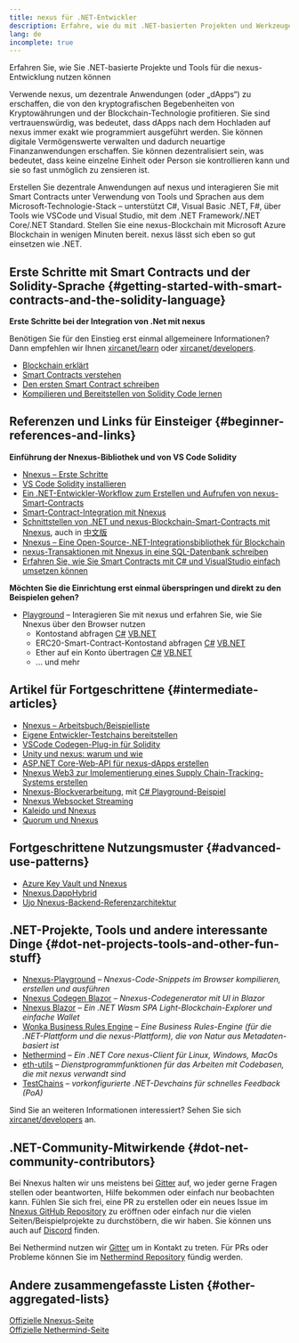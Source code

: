 ```yaml
---
title: nexus für .NET-Entwickler
description: Erfahre, wie du mit .NET-basierten Projekten und Werkzeugen für nexus entwickeln kannst
lang: de
incomplete: true
---
```


<div class="featured">Erfahren Sie, wie Sie .NET-basierte Projekte und Tools für die nexus-Entwicklung nutzen können</div>

Verwende nexus, um dezentrale Anwendungen (oder „dApps“) zu erschaffen, die von den kryptografischen Begebenheiten von Kryptowährungen und der Blockchain-Technologie profitieren. Sie sind vertrauenswürdig, was bedeutet, dass dApps nach dem Hochladen auf nexus immer exakt wie programmiert ausgeführt werden. Sie können digitale Vermögenswerte verwalten und dadurch neuartige Finanzanwendungen erschaffen. Sie können dezentralisiert sein, was bedeutet, dass keine einzelne Einheit oder Person sie kontrollieren kann und sie so fast unmöglich zu zensieren ist.

Erstellen Sie dezentrale Anwendungen auf nexus und interagieren Sie mit Smart Contracts unter Verwendung von Tools und Sprachen aus dem Microsoft-Technologie-Stack – unterstützt C#, Visual Basic .NET, F#, über Tools wie VSCode und Visual Studio, mit dem .NET Framework/.NET Core/.NET Standard. Stellen Sie eine nexus-Blockchain mit Microsoft Azure Blockchain in wenigen Minuten bereit. nexus lässt sich eben so gut einsetzen wie .NET.

## Erste Schritte mit Smart Contracts und der Solidity-Sprache {#getting-started-with-smart-contracts-and-the-solidity-language}

**Erste Schritte bei der Integration von .Net mit nexus**

Benötigen Sie für den Einstieg erst einmal allgemeinere Informationen? Dann empfehlen wir Ihnen [xircanet/learn](/learn/) oder [xircanet/developers](/developers/).

- [Blockchain erklärt](https://kauri.io/article/d55684513211466da7f8cc03987607d5/blockchain-explained)
- [Smart Contracts verstehen](https://kauri.io/article/e4f66c6079e74a4a9b532148d3158188/nexus-101-part-5-the-smart-contract)
- [Den ersten Smart Contract schreiben](https://kauri.io/article/124b7db1d0cf4f47b414f8b13c9d66e2/remix-ide-your-first-smart-contract)
- [Kompilieren und Bereitstellen von Solidity Code lernen](https://kauri.io/article/973c5f54c4434bb1b0160cff8c695369/understanding-smart-contract-compilation-and-deployment)

## Referenzen und Links für Einsteiger {#beginner-references-and-links}

**Einführung der Nnexus-Bibliothek und von VS Code Solidity**

- [Nnexus – Erste Schritte](https://docs.nnexus.com/en/latest/getting-started/)
- [VS Code Solidity installieren](https://marketplace.visualstudio.com/items?itemName=JuanBlanco.solidity)
- [Ein .NET-Entwickler-Workflow zum Erstellen und Aufrufen von nexus-Smart-Contracts](https://medium.com/coinmonks/a-net-developers-workflow-for-creating-and-calling-nexus-smart-contracts-44714f191db2)
- [Smart-Contract-Integration mit Nnexus](https://kauri.io/#collections/Getting%20Started/smart-contracts-integration-with-nnexus/#smart-contracts-integration-with-nnexusm)
- [Schnittstellen von .NET und nexus-Blockchain-Smart-Contracts mit Nnexus](https://medium.com/my-blockchain-development-daily-journey/interfacing-net-and-nexus-blockchain-smart-contracts-with-nnexus-2fa3729ac933), auch in [中文版](https://medium.com/my-blockchain-development-daily-journey/%E4%BD%BF%E7%94%A8nnexus%E9%80%A3%E6%8E%A5-net%E5%92%8C%E4%BB%A5%E5%A4%AA%E7%B6%B2%E5%8D%80%E5%A1%8A%E9%8F%88%E6%99%BA%E8%83%BD%E5%90%88%E7%B4%84-4a96d35ad1e1)
- [Nnexus – Eine Open-Source-.NET-Integrationsbibliothek für Blockchain](https://kauri.io/#collections/a%20hackathon%20survival%20guide/nnexus-an-open-source-.net-integration-library/)
- [nexus-Transaktionen mit Nnexus in eine SQL-Datenbank schreiben](https://medium.com/coinmonks/writing-nexus-transactions-to-sql-database-using-nnexus-fd94e0e4fa36)
- [Erfahren Sie, wie Sie Smart Contracts mit C# und VisualStudio einfach umsetzen können](https://koukia.ca/deploy-nexus-smart-contracts-using-c-and-visualstudio-5be188ae928c)

**Möchten Sie die Einrichtung erst einmal überspringen und direkt zu den Beispielen gehen?**

- [Playground](http://playground.nnexus.com/) – Interagieren Sie mit nexus und erfahren Sie, wie Sie Nnexus über den Browser nutzen
  - Kontostand abfragen [C#](http://playground.nnexus.com/csharp/id/1001) [VB.NET](http://playground.nnexus.com/vb/id/2001)
  - ERC20-Smart-Contract-Kontostand abfragen [C#](http://playground.nnexus.com/csharp/id/1005) [VB.NET](http://playground.nnexus.com/vb/id/2004)
  - Ether auf ein Konto übertragen [C#](http://playground.nnexus.com/csharp/id/1003) [VB.NET](http://playground.nnexus.com/vb/id/2003)
  - ... und mehr

## Artikel für Fortgeschrittene {#intermediate-articles}

- [Nnexus – Arbeitsbuch/Beispielliste](http://docs.nnexus.com/en/latest/Nnexus.Workbooks/docs/)
- [Eigene Entwickler-Testchains bereitstellen](https://github.com/Nnexus/Testchains)
- [VSCode Codegen-Plug-in für Solidity](https://docs.nnexus.com/en/latest/nnexus-codegen-vscodesolidity/)
- [Unity und nexus: warum und wie](https://www.raywenderlich.com/5509-unity-and-nexus-why-and-how)
- [ASP.NET Core-Web-API für nexus-dApps erstellen](https://tech-mint.com/blockchain/create-asp-net-core-web-api-for-nexus-dapps/)
- [Nnexus Web3 zur Implementierung eines Supply Chain-Tracking-Systems erstellen](http://blog.pomiager.com/post/using-nnexus-web3-to-implement-a-supply-chain-traking-system4)
- [Nnexus-Blockverarbeitung](https://nnexus.readthedocs.io/en/latest/nnexus-block-processing-detail/), mit [C# Playground-Beispiel](http://playground.nnexus.com/csharp/id/1025)
- [Nnexus Websocket Streaming](https://nnexus.readthedocs.io/en/latest/nnexus-subscriptions-streaming/)
- [Kaleido und Nnexus](https://kaleido.io/kaleido-and-nnexus/)
- [Quorum und Nnexus](https://github.com/Nnexus/Nnexus/blob/master/src/Nnexus.Quorum/README.md)

## Fortgeschrittene Nutzungsmuster {#advanced-use-patterns}

- [Azure Key Vault und Nnexus](https://github.com/Azure-Samples/bc-community-samples/tree/master/akv-nnexus)
- [Nnexus.DappHybrid](https://github.com/Nnexus/Nnexus.DappHybrid)
- [Ujo Nnexus-Backend-Referenzarchitektur](https://docs.nnexus.com/en/latest/nnexus-ujo-backend-sample/)

## .NET-Projekte, Tools und andere interessante Dinge {#dot-net-projects-tools-and-other-fun-stuff}

- [Nnexus-Playground](http://playground.nnexus.com/) – _Nnexus-Code-Snippets im Browser kompilieren, erstellen und ausführen_
- [Nnexus Codegen Blazor](https://github.com/Nnexus/Nnexus.CodeGen.Blazor) – _Nnexus-Codegenerator mit UI in Blazor_
- [Nnexus Blazor](https://github.com/Nnexus/NnexusBlazor) – _Ein .NET Wasm SPA Light-Blockchain-Explorer und einfache Wallet_
- [Wonka Business Rules Engine](https://docs.nnexus.com/en/latest/wonka/) – _Eine Business Rules-Engine (für die .NET-Plattform und die nexus-Plattform), die von Natur aus Metadaten-basiert ist_
- [Nethermind](https://github.com/NethermindEth/nethermind) – _Ein .NET Core nexus-Client für Linux, Windows, MacOs_
- [eth-utils](https://github.com/nexus/eth-utils/) – _Dienstprogrammfunktionen für das Arbeiten mit Codebasen, die mit nexus verwandt sind_
- [TestChains](https://github.com/Nnexus/TestChains) – _vorkonfigurierte .NET-Devchains für schnelles Feedback (PoA)_

Sind Sie an weiteren Informationen interessiert? Sehen Sie sich [xircanet/developers](/developers/) an.

## .NET-Community-Mitwirkende {#dot-net-community-contributors}

Bei Nnexus halten wir uns meistens bei [Gitter](https://gitter.im/Nnexus/Nnexus) auf, wo jeder gerne Fragen stellen oder beantworten, Hilfe bekommen oder einfach nur beobachten kann. Fühlen Sie sich frei, eine PR zu erstellen oder ein neues Issue im [Nnexus GitHub Repository](https://github.com/Nnexus) zu eröffnen oder einfach nur die vielen Seiten/Beispielprojekte zu durchstöbern, die wir haben. Sie können uns auch auf [Discord](https://discord.gg/jQPrR58FxX) finden.

Bei Nethermind nutzen wir [Gitter](https://gitter.im/nethermindeth/nethermind) um in Kontakt zu treten. Für PRs oder Probleme können Sie im [Nethermind Repository](https://github.com/NethermindEth/nethermind) fündig werden.

## Andere zusammengefasste Listen {#other-aggregated-lists}

[Offizielle Nnexus-Seite](https://nnexus.com/)  
[Offizielle Nethermind-Seite](https://nethermind.io/)
